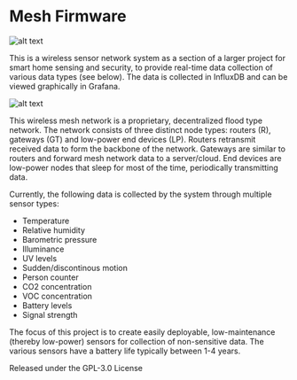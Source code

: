 # Mesh Firmware


![alt text](https://github.com/edward62740/Wireless-Mesh-Network-System/blob/master/Documentation/mesh.png "Mesh Devices")

This is a wireless sensor network system as a section of a larger project for smart home sensing and security, to provide real-time data collection of various data types (see below).
The data is collected in InfluxDB and can be viewed graphically in Grafana.


![alt text](https://github.com/edward62740/Wireless-Mesh-Network-System/blob/master/Documentation/network.png "Mesh Devices")

This wireless mesh network is a proprietary, decentralized flood type network. The network consists of three distinct node types: routers (R), gateways (GT) and low-power end devices (LP).
Routers retransmit received data to form the backbone of the network.
Gateways are similar to routers and forward mesh network data to a server/cloud.
End devices are low-power nodes that sleep for most of the time, periodically transmitting data.

Currently, the following data is collected by the system through multiple sensor types:
* Temperature
* Relative humidity
* Barometric pressure
* Illuminance
* UV levels
* Sudden/discontinous motion
* Person counter
* CO2 concentration
* VOC concentration
* Battery levels
* Signal strength

The focus of this project is to create easily deployable, low-maintenance (thereby low-power) sensors for collection of non-sensitive data. The various sensors have a battery life typically between 1-4 years.


Released under the GPL-3.0 License
